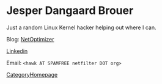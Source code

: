 # Jesper Dangaard Brouer

Just a random Linux Kernel hacker helping out where I can.

Blog: [NetOptimizer](http://netoptimizer.blogspot.com)

[Linkedin](http://www.linkedin.com/in/brouer)

Email: `<hawk AT SPAMFREE netfilter DOT org>`

[CategoryHomepage](https://wiki.squid-cache.org/JesperBrouer/CategoryHomepage#)
